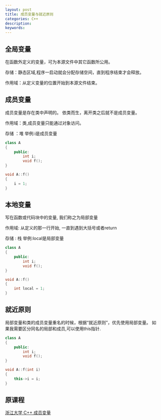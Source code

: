 ```yaml
---
layout: post
title: 成员变量与就近原则
categories: C++
description: 
keywords:
---
```


## 全局变量
在函数外定义的变量，可为本源文件中其它函数所公用。

存储：静态区域,程序一启动就会分配存储空间，直到程序结束才会释放。

作用域：从定义变量的位置开始到本源文件结束。



## 成员变量
成员变量是存在类中声明的。
依类而生，离开类之后就不是成员变量。

作用域：类,成员变量只能通过对象访问。

存储 ：堆
举例:i是成员变量
``` cpp
class A
{
    public:
        int i;
        void f();
}

void A::f()
{
    i = 1;
}


```

## 本地变量
写在函数或代码块中的变量, 我们称之为局部变量

作用域: 从定义的那一行开始, 一直到遇到大括号或者return

存储 : 栈
举例:local是局部变量
``` cpp
class A
{
    public:
        int i;
        void f();
}

void A::f()
{
    int local = 1;
}
```
## 就近原则
局部变量和类的成员变量重名的时候，根据“就近原则”，优先使用局部变量。
如果我需要区分同名的局部和成员,可以使用this指针.
``` cpp
class A
{
    public:
        int i;
        void f();
}

void A::f(int i)
{
    this->i = i;
}
```

## 原课程
[浙江大学 C++ 成员变量](https://www.bilibili.com/video/BV1dE41167hJ/?p=7&spm_id_from=pageDriver&vd_source=3383f3466a37eca7ccd59d16ae1f100b)